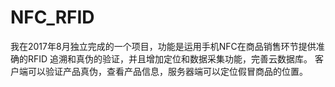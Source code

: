 # NFC_RFID
我在2017年8月独立完成的一个项目，功能是运用手机NFC在商品销售环节提供准确的RFID 追溯和真伪的验证，并且增加定位和数据采集功能，完善云数据库。  客户端可以验证产品真伪，查看产品信息，服务器端可以定位假冒商品的位置。
